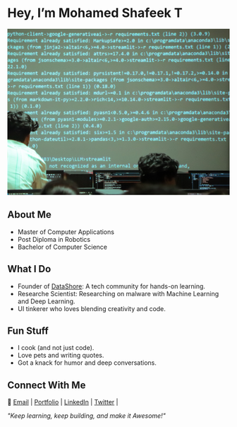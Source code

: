 # Hey, I’m Mohamed Shafeek T  

![Icon](https://github.com/T-Mohamed-Shafeek/t-mohamed-shafeek/blob/main/Teach.jpg)  

## About Me  
- Master of Computer Applications  
- Post Diploma in Robotics  
- Bachelor of Computer Science  

## What I Do  
- Founder of [DataShore](https://datashore.org/): A tech community for hands-on learning.  
- Researche Scientist: Researching on malware with Machine Learning and Deep Learning.  
- UI tinkerer who loves blending creativity and code.  

## Fun Stuff  
- I cook (and not just code).  
- Love pets and writing quotes.  
- Got a knack for humor and deep conversations.  

## Connect With Me  

📧 [Email](mailto:shafeeubaidah@gmail.com) | [Portfolio](https://shafee.netlify.app/) | [LinkedIn](https://www.linkedin.com/in/mohamed-shafeek-t/) |  [Twitter](https://x.com/TMohamedShafeek) |  
  

*"Keep learning, keep building, and make it Awesome!"*
